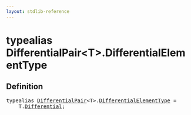 ```yaml
---
layout: stdlib-reference
---
```


# typealias DifferentialPair\<T\>\.DifferentialElementType

## Definition

<pre>
<span class='code_keyword'>typealias</span> <a href="/stdlib-reference/types/DifferentialPair/index" class="code_type">DifferentialPair</a>&lt;<span class="code_type">T</span>&gt;.<a href="/stdlib-reference/types/DifferentialPair/DifferentialElementType" class="code_type">DifferentialElementType</a> = 
    <span class="code_type">T</span>.<a href="/stdlib-reference/types/DifferentialPair/Differential" class="code_type">Differential</a>;
</pre>

